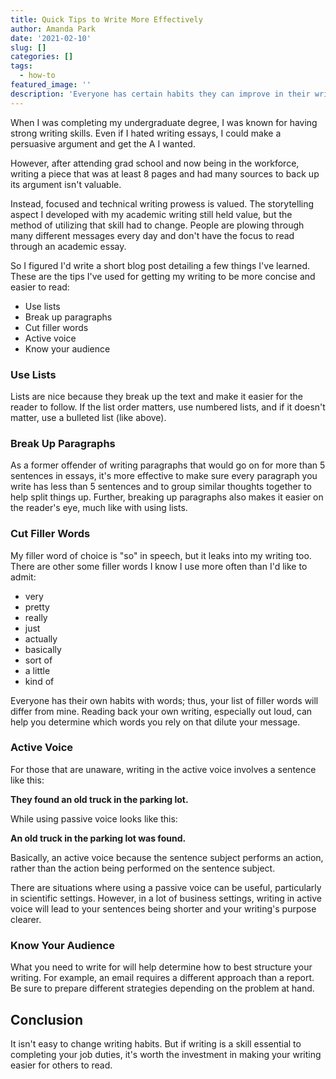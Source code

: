 ```yaml
---
title: Quick Tips to Write More Effectively
author: Amanda Park
date: '2021-02-10'
slug: []
categories: []
tags:
  - how-to
featured_image: ''
description: 'Everyone has certain habits they can improve in their writing. Here is what I noticed when I analyzed my own words.'
---
```


When I was completing my undergraduate degree, I was known for having strong writing skills. Even if I hated writing essays, I could make a persuasive argument and get the A I wanted. 

However, after attending grad school and now being in the workforce, writing a piece that was at least 8 pages and had many sources to back up its argument isn't valuable. 

Instead, focused and technical writing prowess is valued. The storytelling aspect I developed with my academic writing still held value, but the method of utilizing that skill had to change. People are plowing through many different messages every day and don't have the focus to read through an academic essay. 

So I figured I'd write a short blog post detailing a few things I've learned. These are the tips I've used for getting my writing to be more concise and easier to read:

* Use lists
* Break up paragraphs
* Cut filler words
* Active voice
* Know your audience

### Use Lists

Lists are nice because they break up the text and make it easier for the reader to follow. If the list order matters, use numbered lists, and if it doesn't matter, use a bulleted list (like above). 

### Break Up Paragraphs

As a former offender of writing paragraphs that would go on for more than 5 sentences in essays, it's more effective to make sure every paragraph you write has less than 5 sentences and to group similar thoughts together to help split things up. Further, breaking up paragraphs also makes it easier on the reader's eye, much like with using lists.

### Cut Filler Words

My filler word of choice is "so" in speech, but it leaks into my writing too. There are other some filler words I know I use more often than I'd like to admit:

* very
* pretty
* really
* just
* actually
* basically
* sort of
* a little
* kind of

Everyone has their own habits with words; thus, your list of filler words will differ from mine. Reading back your own writing, especially out loud, can help you determine which words you rely on that dilute your message.

### Active Voice

For those that are unaware, writing in the active voice involves a sentence like this:

**They found an old truck in the parking lot.**

While using passive voice looks like this:

**An old truck in the parking lot was found.**

Basically, an active voice because the sentence subject performs an action, rather than the action being performed on the sentence subject. 

There are situations where using a passive voice can be useful, particularly in scientific settings. However, in a lot of business settings, writing in active voice will lead to your sentences being shorter and your writing's purpose clearer.

### Know Your Audience

What you need to write for will help determine how to best structure your writing. For example, an email requires a different approach than a report. Be sure to prepare different strategies depending on the problem at hand. 

## Conclusion

It isn't easy to change writing habits. But if writing is a skill essential to completing your job duties, it's worth the investment in making your writing easier for others to read.
